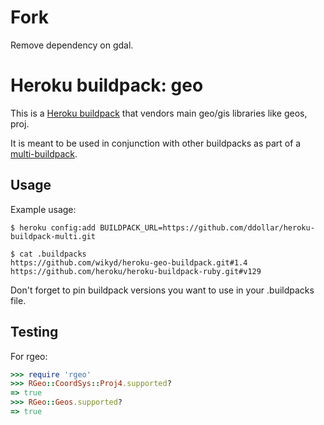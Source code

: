 Fork
=====================
Remove dependency on gdal.

Heroku buildpack: geo
=====================

This is a [Heroku buildpack](http://devcenter.heroku.com/articles/buildpacks) that
vendors main geo/gis libraries like geos, proj.

It is meant to be used in conjunction with other buildpacks as part of a
[multi-buildpack](https://github.com/ddollar/heroku-buildpack-multi).

Usage
-----

Example usage:

    $ heroku config:add BUILDPACK_URL=https://github.com/ddollar/heroku-buildpack-multi.git

    $ cat .buildpacks
    https://github.com/wikyd/heroku-geo-buildpack.git#1.4
    https://github.com/heroku/heroku-buildpack-ruby.git#v129


Don't forget to pin buildpack versions you want to use in your .buildpacks file.

Testing
-------

For rgeo:

```ruby 
>>> require 'rgeo'
>>> RGeo::CoordSys::Proj4.supported?
=> true
>>> RGeo::Geos.supported?
=> true
```

